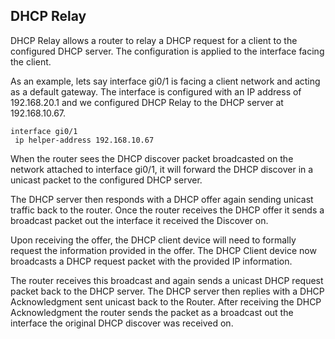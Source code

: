 ## DHCP Relay

DHCP Relay allows a router to relay a DHCP request for a client to the configured DHCP server. The configuration is applied to the interface facing the client.

As an example, lets say interface gi0/1 is facing a client network and acting as a default gateway. The interface is configured with an IP address of 192.168.20.1 and we configured DHCP Relay to the DHCP server at 192.168.10.67. 

```
interface gi0/1
 ip helper-address 192.168.10.67
```

When the router sees the DHCP discover packet broadcasted on the network attached to interface gi0/1, it will forward the DHCP discover in a unicast packet to the configured DHCP server. 

The DHCP server then responds with a DHCP offer again sending unicast traffic back to the router. Once the router receives the DHCP offer it sends a broadcast packet out the interface it received the Discover on. 

Upon receiving the offer, the DHCP client device will need to formally request the information provided in the offer. The DHCP Client device now broadcasts a DHCP request packet with the provided IP information. 

The router receives this broadcast and again sends a unicast DHCP request packet back to the DHCP server. The DHCP server then replies with a DHCP Acknowledgment sent unicast back to the Router. After receiving the DHCP Acknowledgment the router sends the packet as a broadcast out the interface the original DHCP discover was received on. 